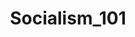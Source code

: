 ---
title: Socialism_101
crosslinks:
- socialism
- communism101
- communism
- Anarchy101
- marxism_101
- CapitalismVSocialism
- LateStageCapitalism
- Anarchism
- AskHistorians
- shitleftistssay
- mutualism
- FULLCOMMUNISM
- Anarcho_Capitalism
- RadicalChristianity
- AskEconomics
- RevDem
- WhiteRights
- programming
- GoldandBlack
- spain
---